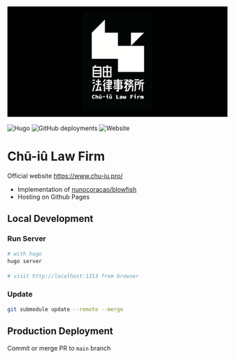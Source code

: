 ![logo](https://raw.githubusercontent.com/iunn-sh/blowfish/main/content/feature-logo-card.png)

![Hugo](https://img.shields.io/badge/Hugo-0.150.0-FF4088?style=for-the-badge&logo=hugo&logoColor=white) ![GitHub deployments](https://img.shields.io/github/deployments/iunn-sh/blowfish/github-pages?logo=github&style=for-the-badge) ![Website](https://img.shields.io/website?logo=googledomains&logoColor=white&style=for-the-badge&url=https%3A%2F%2Fwww.chu-iu.pro)

# Chū-iû Law Firm

Official website https://www.chu-iu.pro/

* Implementation of [nunocoracao/blowfish](https://github.com/nunocoracao/blowfish)
* Hosting on Github Pages

## Local Development

### Run Server

```bash
# with hugo 
hugo server

# visit http://localhost:1313 from browser
```

### Update

```bash
git submodule update --remote --merge
```

## Production Deployment

Commit or merge PR to `main` branch
